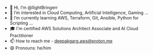 - 👋 Hi, I’m @llightBringerr
- 👀 I’m interested in Cloud Computing, Artificial Intelligence, Gaming ...
- 🌱 I’m currently learning AWS, Terraform, Git, Ansible, Python for Scripting ...
- 🎓 I'm certified AWS Solutions Architect Associate and AI Cloud Practitioner
- 📫 How to reach me - deepakgarg.aws@proton.me
- 😄 Pronouns: he/him

<!---
llightBringerr/llightBringerr is a ✨ special ✨ repository because its `README.md` (this file) appears on your GitHub profile.
You can click the Preview link to take a look at your changes.
--->
